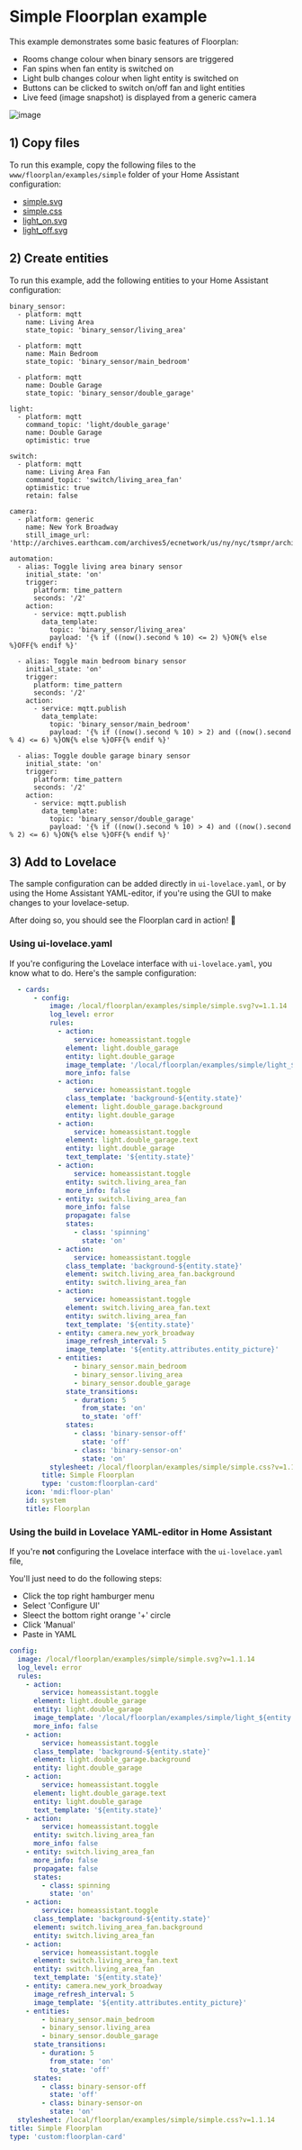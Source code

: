 # Simple Floorplan example #

This example demonstrates some basic features of Floorplan:

- Rooms change colour when binary sensors are triggered
- Fan spins when fan entity is switched on
- Light bulb changes colour when light entity is switched on
- Buttons can be clicked to switch on/off fan and light entities
- Live feed (image snapshot) is displayed from a generic camera

![image](https://user-images.githubusercontent.com/2073827/57652695-7b80b700-7613-11e9-874f-44b935b875aa.png)

## 1) Copy files

To run this example, copy the following files to the `www/floorplan/examples/simple` folder of your Home Assistant configuration:

- [simple.svg](https://raw.githubusercontent.com/pkozul/lovelace-floorplan/master/www/floorplan/examples/simple/simple.svg)
- [simple.css](https://raw.githubusercontent.com/pkozul/lovelace-floorplan/master/www/floorplan/examples/simple/simple.css)
- [light_on.svg](https://raw.githubusercontent.com/pkozul/lovelace-floorplan/master/www/floorplan/examples/simple/light_on.svg)
- [light_off.svg](https://raw.githubusercontent.com/pkozul/lovelace-floorplan/master/www/floorplan/examples/simple/light_off.svg)

## 2) Create entities

To run this example, add the following entities to your Home Assistant configuration:

```
binary_sensor:
  - platform: mqtt
    name: Living Area
    state_topic: 'binary_sensor/living_area'

  - platform: mqtt
    name: Main Bedroom
    state_topic: 'binary_sensor/main_bedroom'

  - platform: mqtt
    name: Double Garage
    state_topic: 'binary_sensor/double_garage'

light:
  - platform: mqtt
    command_topic: 'light/double_garage'
    name: Double Garage
    optimistic: true

switch:
  - platform: mqtt
    name: Living Area Fan
    command_topic: 'switch/living_area_fan'
    optimistic: true
    retain: false

camera:
  - platform: generic
    name: New York Broadway
    still_image_url: 'http://archives.earthcam.com/archives5/ecnetwork/us/ny/nyc/tsmpr/archive10/live2.jpg'

automation:
  - alias: Toggle living area binary sensor
    initial_state: 'on'
    trigger:
      platform: time_pattern
      seconds: '/2'
    action:
      - service: mqtt.publish
        data_template:
          topic: 'binary_sensor/living_area'
          payload: '{% if ((now().second % 10) <= 2) %}ON{% else %}OFF{% endif %}'

  - alias: Toggle main bedroom binary sensor
    initial_state: 'on'
    trigger:
      platform: time_pattern
      seconds: '/2'
    action:
      - service: mqtt.publish
        data_template:
          topic: 'binary_sensor/main_bedroom'
          payload: '{% if ((now().second % 10) > 2) and ((now().second % 4) <= 6) %}ON{% else %}OFF{% endif %}'

  - alias: Toggle double garage binary sensor
    initial_state: 'on'
    trigger:
      platform: time_pattern
      seconds: '/2'
    action:
      - service: mqtt.publish
        data_template:
          topic: 'binary_sensor/double_garage'
          payload: '{% if ((now().second % 10) > 4) and ((now().second % 2) <= 6) %}ON{% else %}OFF{% endif %}'
```

## 3) Add to Lovelace

The sample configuration can be added directly in `ui-lovelace.yaml`, or by using the Home Assistant YAML-editor, if you're using the GUI to make changes to your lovelace-setup.

After doing so, you should see the Floorplan card in action! 🎉

### Using ui-lovelace.yaml

If you're configuring the Lovelace interface with `ui-lovelace.yaml`, you know what to do. Here's the sample configuration:

```yaml
  - cards:
      - config:
          image: /local/floorplan/examples/simple/simple.svg?v=1.1.14
          log_level: error
          rules:
            - action:
                service: homeassistant.toggle
              element: light.double_garage
              entity: light.double_garage
              image_template: '/local/floorplan/examples/simple/light_${entity.state}.svg'
              more_info: false
            - action:
                service: homeassistant.toggle
              class_template: 'background-${entity.state}'
              element: light.double_garage.background
              entity: light.double_garage
            - action:
                service: homeassistant.toggle
              element: light.double_garage.text
              entity: light.double_garage
              text_template: '${entity.state}'
            - action:
                service: homeassistant.toggle
              entity: switch.living_area_fan
              more_info: false
            - entity: switch.living_area_fan
              more_info: false
              propagate: false
              states:
                - class: 'spinning'
                  state: 'on'
            - action:
                service: homeassistant.toggle
              class_template: 'background-${entity.state}'
              element: switch.living_area_fan.background
              entity: switch.living_area_fan
            - action:
                service: homeassistant.toggle
              element: switch.living_area_fan.text
              entity: switch.living_area_fan
              text_template: '${entity.state}'
            - entity: camera.new_york_broadway
              image_refresh_interval: 5
              image_template: '${entity.attributes.entity_picture}'
            - entities:
                - binary_sensor.main_bedroom
                - binary_sensor.living_area
                - binary_sensor.double_garage
              state_transitions:
                - duration: 5
                  from_state: 'on'
                  to_state: 'off'
              states:
                - class: 'binary-sensor-off'
                  state: 'off'
                - class: 'binary-sensor-on'
                  state: 'on'
          stylesheet: /local/floorplan/examples/simple/simple.css?v=1.1.14
        title: Simple Floorplan
        type: 'custom:floorplan-card'
    icon: 'mdi:floor-plan'
    id: system
    title: Floorplan
```

### Using the build in Lovelace YAML-editor in Home Assistant
If you're **not** configuring the Lovelace interface with the `ui-lovelace.yaml` file, 

You'll just need to do the following steps:
- Click the top right hamburger menu
- Select 'Configure UI'
- Sleect the bottom right orange '+' circle
- Click 'Manual'
- Paste in YAML

```yaml
config:
  image: /local/floorplan/examples/simple/simple.svg?v=1.1.14
  log_level: error
  rules:
    - action:
        service: homeassistant.toggle
      element: light.double_garage
      entity: light.double_garage
      image_template: '/local/floorplan/examples/simple/light_${entity.state}.svg'
      more_info: false
    - action:
        service: homeassistant.toggle
      class_template: 'background-${entity.state}'
      element: light.double_garage.background
      entity: light.double_garage
    - action:
        service: homeassistant.toggle
      element: light.double_garage.text
      entity: light.double_garage
      text_template: '${entity.state}'
    - action:
        service: homeassistant.toggle
      entity: switch.living_area_fan
      more_info: false
    - entity: switch.living_area_fan
      more_info: false
      propagate: false
      states:
        - class: spinning
          state: 'on'
    - action:
        service: homeassistant.toggle
      class_template: 'background-${entity.state}'
      element: switch.living_area_fan.background
      entity: switch.living_area_fan
    - action:
        service: homeassistant.toggle
      element: switch.living_area_fan.text
      entity: switch.living_area_fan
      text_template: '${entity.state}'
    - entity: camera.new_york_broadway
      image_refresh_interval: 5
      image_template: '${entity.attributes.entity_picture}'
    - entities:
        - binary_sensor.main_bedroom
        - binary_sensor.living_area
        - binary_sensor.double_garage
      state_transitions:
        - duration: 5
          from_state: 'on'
          to_state: 'off'
      states:
        - class: binary-sensor-off
          state: 'off'
        - class: binary-sensor-on
          state: 'on'
  stylesheet: /local/floorplan/examples/simple/simple.css?v=1.1.14
title: Simple Floorplan
type: 'custom:floorplan-card'
```